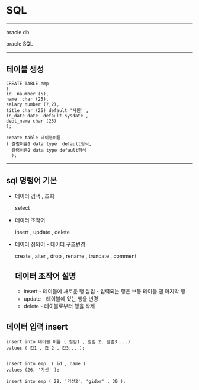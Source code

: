 # SQL

-----

oracle db

oracle SQL

-----------


## 테이블 생성 

    CREATE TABLE emp
    ( 
    id  naumber (5),
    name  char (25),
    salary number (7,2),
    title char (25) default '사원' ,
    in_date date  default sysdate ,
    dept_name char (25)
    );
    
    create table 테이블이름
    ( 칼럼이름1 data type  default형식,
      칼럼이름2 data type default형식
      );
      

------------------

## sql 명령어 기본

* 데이터 검색 , 조회

   select
 
* 데이터 조작어 
 
   insert , update , delete
 
* 데이터 정의어 - 데이터 구조변경
  
  create , alter , drop , rename , truncate , comment
  
  ## 데이터 조작어 설명
  
  * insert - 테이블에 새로운 행 삽입  -  입력되는 행은 보통 테이블 맨 마지막 행
  * update - 테이블에 있는 행을 변경
  * delete - 테이블로부터 행을 삭제

## 데이터 입력 insert

    insert into 테이블 이름 ( 컬럼1 , 컬럼 2, 컬럼3 ...)
    values ( 값1 , 값 2 , 값3....);
      
    
    insert into emp  ( id , name )
    values (26, '기선' );
    
    insert into emp ( 28, '기선2', 'gidor' , 30 );
    
    
    
     
     
    

    
